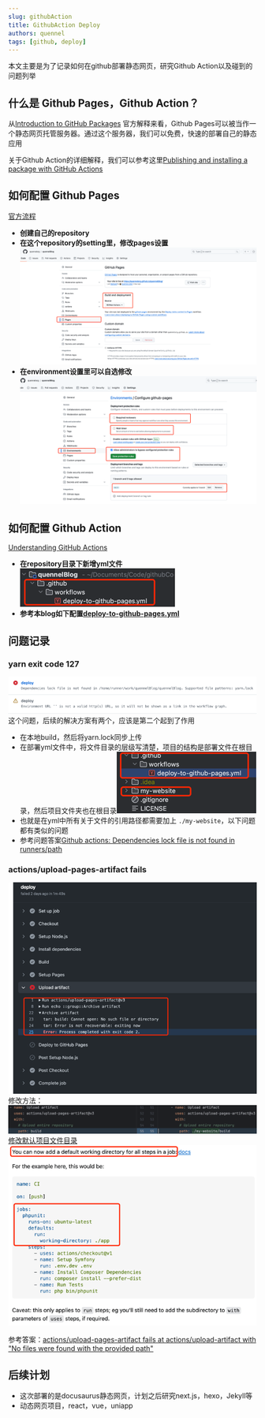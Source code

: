 ```yaml
---
slug: githubAction 
title: GithubAction Deploy
authors: quennel
tags: [github, deploy]
---
```


本文主要是为了记录如何在github部署静态网页，研究Github Action以及碰到的问题列举

## 什么是 Github Pages，Github Action？
从[Introduction to GitHub Packages](https://docs.github.com/en/packages/learn-github-packages/introduction-to-github-packages)
官方解释来看，Github Pages可以被当作一个静态网页托管服务器。通过这个服务器，我们可以免费，快速的部署自己的静态应用

关于Github Action的详细解释，我们可以参考这里[Publishing and installing a package with GitHub Actions](https://docs.github.com/en/packages/managing-github-packages-using-github-actions-workflows/publishing-and-installing-a-package-with-github-actions)

## 如何配置 Github Pages
[官方流程](https://pages.github.com/)
- **创建自己的repository**
- **在这个repository的setting里，修改pages设置**![img.png](img.png)
- **在environment设置里可以自选修改**![img_1.png](img_1.png)
## 如何配置 Github Action
[Understanding GitHub Actions](https://docs.github.com/en/actions/learn-github-actions/understanding-github-actions)
- **在repository目录下新增yml文件**![img_2.png](img_2.png)
- **参考本blog如下配置[deploy-to-github-pages.yml](https://raw.githubusercontent.com/quennelorg/quennelBlog/main/.github/workflows/deploy-to-github-pages.yml)**
## 问题记录
### yarn exit code 127
![img_3.png](img_3.png)
这个问题，后续的解决方案有两个，应该是第二个起到了作用
- 在本地build，然后将yarn.lock同步上传
- 在部署yml文件中，将文件目录的层级写清楚，项目的结构是部署文件在根目录，然后项目文件夹也在根目录![img_4.png](img_4.png)
- 也就是在yml中所有关于文件的引用路径都需要加上 `./my-website`，以下问题都有类似的问题
- 参考问题答案[Github actions: Dependencies lock file is not found in runners/path](https://stackoverflow.com/questions/68639588/github-actions-dependencies-lock-file-is-not-found-in-runners-path)
### actions/upload-pages-artifact fails
![img_5.png](img_5.png)
修改方法：![img_6.png](img_6.png)
[修改默认项目文件目录](https://stackoverflow.com/questions/58139175/running-actions-in-another-directory)![img_7.png](img_7.png)

参考答案：[actions/upload-pages-artifact fails at actions/upload-artifact with "No files were found with the provided path"](https://stackoverflow.com/questions/73310631/actions-upload-pages-artifact-fails-at-actions-upload-artifact-with-no-files-we)
## 后续计划
- 这次部署的是docusaurus静态网页，计划之后研究next.js，hexo，Jekyll等
- 动态网页项目，react，vue，uniapp
